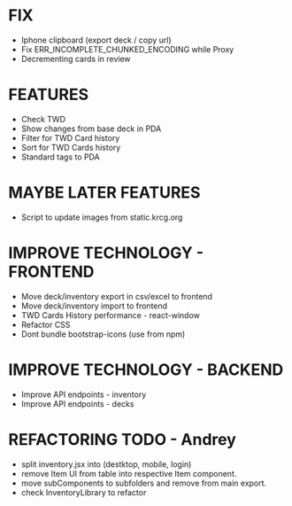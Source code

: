# FIX
- Iphone clipboard (export deck / copy url)
- Fix ERR_INCOMPLETE_CHUNKED_ENCODING while Proxy
- Decrementing cards in review

# FEATURES
- Check TWD
- Show changes from base deck in PDA
- Filter for TWD Card history
- Sort for TWD Cards history
- Standard tags to PDA

# MAYBE LATER FEATURES
- Script to update images from static.krcg.org

# IMPROVE TECHNOLOGY - FRONTEND
- Move deck/inventory export in csv/excel to frontend
- Move deck/inventory import to frontend
- TWD Cards History performance - react-window
- Refactor CSS
- Dont bundle bootstrap-icons (use from npm)

# IMPROVE TECHNOLOGY - BACKEND
- Improve API endpoints - inventory
- Improve API endpoints - decks

# REFACTORING TODO - Andrey
- split inventory.jsx into (destktop, mobile, login)
- remove Item UI from table into respective Item component.
- move subComponents to subfolders and remove from main export.
- check InventoryLibrary to refactor
